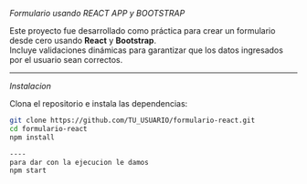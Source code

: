 *Formulario usando REACT APP y BOOTSTRAP*

Este proyecto fue desarrollado como práctica para crear un formulario desde cero usando **React** y **Bootstrap**.  
Incluye validaciones dinámicas para garantizar que los datos ingresados por el usuario sean correctos.

---

*Instalacion*

Clona el repositorio e instala las dependencias:

```bash
git clone https://github.com/TU_USUARIO/formulario-react.git
cd formulario-react
npm install

----
para dar con la ejecucion le damos
npm start


